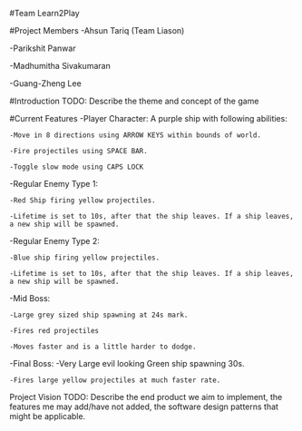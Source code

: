 #Team Learn2Play

#Project Members
-Ahsun Tariq (Team Liason)

-Parikshit Panwar

-Madhumitha Sivakumaran

-Guang-Zheng Lee

#Introduction
TODO: Describe the theme and concept of the game

#Current Features
-Player Character: A purple ship with following abilities:

    -Move in 8 directions using ARROW KEYS within bounds of world.

    -Fire projectiles using SPACE BAR.

    -Toggle slow mode using CAPS LOCK

-Regular Enemy Type 1:

    -Red Ship firing yellow projectiles.

    -Lifetime is set to 10s, after that the ship leaves. If a ship leaves, a new ship will be spawned.

-Regular Enemy Type 2:

    -Blue ship firing yellow projectiles.

    -Lifetime is set to 10s, after that the ship leaves. If a ship leaves, a new ship will be spawned.

-Mid Boss:

    -Large grey sized ship spawning at 24s mark.

    -Fires red projectiles

    -Moves faster and is a little harder to dodge.
-Final Boss:
    -Very Large evil looking Green ship spawning 30s.
    
    -Fires large yellow projectiles at much faster rate.

Project Vision
TODO: Describe the end product we aim to implement, the features me may add/have not added, the software design patterns that might be applicable. 

